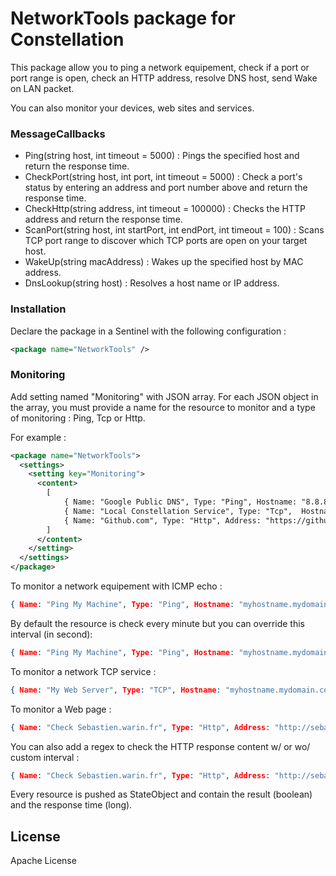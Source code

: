 # NetworkTools package for Constellation

This package allow you to ping a network equipement, check if a port or port range is open, check an HTTP address, resolve DNS host, send Wake on LAN packet.

You can also monitor your devices, web sites and services.

### MessageCallbacks
 - Ping(string host, int timeout = 5000) : Pings the specified host and return the response time.
 - CheckPort(string host, int port, int timeout = 5000) : Check a port's status by entering an address and port number above and return the response time.
 - CheckHttp(string address, int timeout = 100000) : Checks the HTTP address and return the response time.
 - ScanPort(string host, int startPort, int endPort, int timeout = 100) : Scans TCP port range to discover which TCP ports are open on your target host.
 - WakeUp(string macAddress) : Wakes up the specified host by MAC address.
 - DnsLookup(string host) : Resolves a host name or IP address.

 ### Installation

Declare the package in a Sentinel with the following configuration :

```xml
<package name="NetworkTools" />
```

### Monitoring

Add setting named "Monitoring" with JSON array. For each JSON object in the array, you must provide a name for the resource to monitor and a type of monitoring : Ping, Tcp or Http.

For example :

```xml
<package name="NetworkTools">
  <settings>
    <setting key="Monitoring">
      <content>
        [
            { Name: "Google Public DNS", Type: "Ping", Hostname: "8.8.8.8", Interval: 10 },
            { Name: "Local Constellation Service", Type: "Tcp",  Hostname: "localhost", Port: 8088 },
            { Name: "Github.com", Type: "Http", Address: "https://github.com/myconstellation", Regex: "Constellation", Interval: 30 }
        ]
      </content>
    </setting>
  </settings>
</package>
```

To monitor a network equipement with ICMP echo :
```json
{ Name: "Ping My Machine", Type: "Ping", Hostname: "myhostname.mydomain.com" }
```

By default the resource is check every minute but you can override this interval (in second):
```json
{ Name: "Ping My Machine", Type: "Ping", Hostname: "myhostname.mydomain.com", Interval:10 }
```

To monitor a network TCP service :
```json
{ Name: "My Web Server", Type: "TCP", Hostname: "myhostname.mydomain.com", Port: 80, Interval:10 }
```

To monitor a Web page :
```json
{ Name: "Check Sebastien.warin.fr", Type: "Http", Address: "http://sebastien.warin.fr" }
```

You can also add a regex to check the HTTP response content w/ or wo/ custom interval :
```json
{ Name: "Check Sebastien.warin.fr", Type: "Http", Address: "http://sebastien.warin.fr", Regex: "Le blog personnel et technique de Sebastien Warin", Interval: 30 }
```

Every resource is pushed as StateObject and contain the result (boolean) and the response time (long).

License
----

Apache License